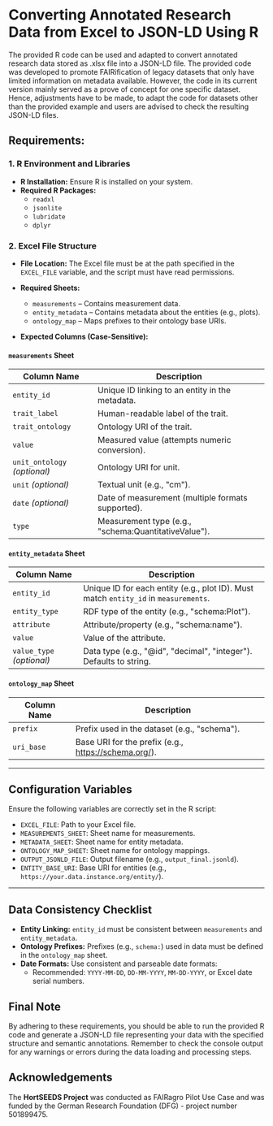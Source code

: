 # Converting Annotated Research Data from Excel to JSON-LD Using R
The provided R code can be used and adapted to convert annotated research data stored as .xlsx file into a JSON-LD file. The provided code was developed to promote FAIRification of legacy datasets that only have limited information on metadata available. However, the code in its current version mainly served as a prove of concept for one specific dataset. Hence, adjustments have to be made, to adapt the code for datasets other than the provided example and users are advised to check the resulting JSON-LD files. 

## Requirements:
### 1. R Environment and Libraries
- **R Installation:** Ensure R is installed on your system.
- **Required R Packages:**
  - `readxl`
  - `jsonlite`
  - `lubridate`
  - `dplyr`
### 2. Excel File Structure

- **File Location:** The Excel file must be at the path specified in the `EXCEL_FILE` variable, and the script must have read permissions.

- **Required Sheets:**
  - `measurements` – Contains measurement data.
  - `entity_metadata` – Contains metadata about the entities (e.g., plots).
  - `ontology_map` – Maps prefixes to their ontology base URIs.

- **Expected Columns (Case-Sensitive):**

#### `measurements` Sheet

| Column Name       | Description |
|-------------------|-------------|
| `entity_id`       | Unique ID linking to an entity in the metadata. |
| `trait_label`     | Human-readable label of the trait. |
| `trait_ontology`  | Ontology URI of the trait. |
| `value`           | Measured value (attempts numeric conversion). |
| `unit_ontology` *(optional)* | Ontology URI for unit. |
| `unit` *(optional)*          | Textual unit (e.g., "cm"). |
| `date` *(optional)*          | Date of measurement (multiple formats supported). |
| `type`            | Measurement type (e.g., "schema:QuantitativeValue"). |

#### `entity_metadata` Sheet

| Column Name       | Description |
|-------------------|-------------|
| `entity_id`       | Unique ID for each entity (e.g., plot ID). Must match `entity_id` in `measurements`. |
| `entity_type`     | RDF type of the entity (e.g., "schema:Plot"). |
| `attribute`       | Attribute/property (e.g., "schema:name"). |
| `value`           | Value of the attribute. |
| `value_type` *(optional)* | Data type (e.g., "@id", "decimal", "integer"). Defaults to string. |

#### `ontology_map` Sheet

| Column Name | Description |
|-------------|-------------|
| `prefix`    | Prefix used in the dataset (e.g., "schema"). |
| `uri_base`  | Base URI for the prefix (e.g., https://schema.org/). |

---

## Configuration Variables

Ensure the following variables are correctly set in the R script:

- `EXCEL_FILE`: Path to your Excel file.
- `MEASUREMENTS_SHEET`: Sheet name for measurements.
- `METADATA_SHEET`: Sheet name for entity metadata.
- `ONTOLOGY_MAP_SHEET`: Sheet name for ontology mappings.
- `OUTPUT_JSONLD_FILE`: Output filename (e.g., `output_final.jsonld`).
- `ENTITY_BASE_URI`: Base URI for entities (e.g., `https://your.data.instance.org/entity/`).

---

## Data Consistency Checklist

- **Entity Linking:** `entity_id` must be consistent between `measurements` and `entity_metadata`.
- **Ontology Prefixes:** Prefixes (e.g., `schema:`) used in data must be defined in the `ontology_map` sheet.
- **Date Formats:** Use consistent and parseable date formats:
  - Recommended: `YYYY-MM-DD`, `DD-MM-YYYY`, `MM-DD-YYYY`, or Excel date serial numbers.

## Final Note
By adhering to these requirements, you should be able to run the provided R code and generate a JSON-LD file representing your data with the specified structure and semantic annotations. Remember to check the console output for any warnings or errors during the data loading and processing steps.

## Acknowledgements
The **HortSEEDS Project** was conducted as FAIRagro Pilot Use Case and was funded by the German Research Foundation (DFG) - project number 501899475.
